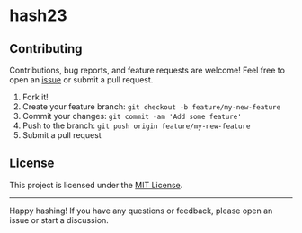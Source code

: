 # hash23

## Contributing

Contributions, bug reports, and feature requests are welcome! Feel free to open an [issue](https://github.com/rwindegger/hash23/issues) or submit a pull request.

1. Fork it!
2. Create your feature branch: `git checkout -b feature/my-new-feature`
3. Commit your changes: `git commit -am 'Add some feature'`
4. Push to the branch: `git push origin feature/my-new-feature`
5. Submit a pull request

## License

This project is licensed under the [MIT License](LICENSE).

---

Happy hashing! If you have any questions or feedback, please open an issue or start a discussion.